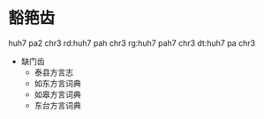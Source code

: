 # 豁筢齿
huh7 pa2 chr3
rd:huh7 pah chr3
rg:huh7 pah7 chr3
dt:huh7 pa chr3
+ 缺门齿
  * 泰县方言志
  * 如东方言词典
  * 如皋方言词典
  * 东台方言词典
